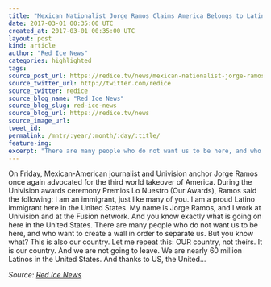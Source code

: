 ```yaml
---
title: "Mexican Nationalist Jorge Ramos Claims America Belongs to Latino Immigrants"
date: 2017-03-01 00:35:00 UTC
created_at: 2017-03-01 00:35:00 UTC
layout: post
kind: article
author: "Red Ice News"
categories: highlighted
tags:
source_post_url: https://redice.tv/news/mexican-nationalist-jorge-ramos-claims-america-belongs-to-latino-migrants
source_twitter_url: http://twitter.com/redice
source_twitter: redice
source_blog_name: "Red Ice News"
source_blog_slug: red-ice-news
source_blog_url: https://redice.tv/news
source_image_url:
tweet_id:
permalink: /mntr/:year/:month/:day/:title/
feature-img:
excerpt: "There are many people who do not want us to be here, and who want to create a wall in order to separate us. But you know what? This is also our country. Let me repeat this: OUR country, not theirs."
---
```

On Friday, Mexican-American journalist and Univision anchor Jorge Ramos once again advocated for the third world takeover of America. During the Univision awards ceremony Premios Lo Nuestro (Our Awards), Ramos said the following: I am an immigrant, just like many of you. I am a proud Latino immigrant here in the United States. My name is Jorge Ramos, and I work at Univision and at the Fusion network. And you know exactly what is going on here in the United States. There are many people who do not want us to be here, and who want to create a wall in order to separate us. But you know what? This is also our country. Let me repeat this: OUR country, not theirs. It is our country. And we are not going to leave. We are nearly 60 million Latinos in the United States. And thanks to US, the United…<div class="">
    <i>Source: <a href="https://redice.tv/news">Red Ice News</a></i>
</div>
